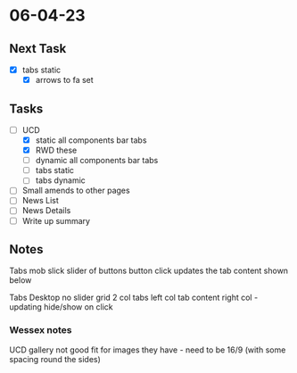 # 06-04-23

## Next Task
   - [x] tabs static
     - [x] arrows to fa set

## Tasks
- [ ] UCD
  - [x] static all components bar tabs
  - [x] RWD these
  - [ ] dynamic all components bar tabs
  - [ ] tabs static
  - [ ] tabs dynamic

- [ ] Small amends to other pages
- [ ] News List
- [ ] News Details
- [ ] Write up summary

## Notes

Tabs mob
slick slider of buttons
button click updates the tab content shown below

Tabs Desktop
no slider
grid 2 col
tabs left col
tab content right col - updating hide/show on click


### Wessex notes
UCD gallery not good fit for images they have - need to be 16/9 (with some spacing round the sides)